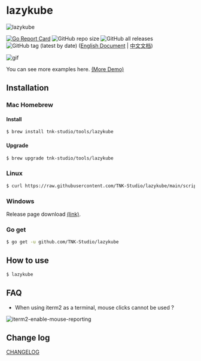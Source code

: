 # lazykube
![lazykube](https://socialify.git.ci/TNK-Studio/lazykube/image?description=1&font=KoHo&forks=1&issues=1&language=1&logo=https%3A%2F%2Ftva1.sinaimg.cn%2Flarge%2F0081Kckwgy1gkzekazh5gj3069069744.jpg&owner=1&pattern=Signal&pulls=1&stargazers=1&theme=Dark)  

[![Go Report Card](https://goreportcard.com/badge/github.com/TNK-Studio/lazykube)](https://goreportcard.com/report/github.com/TNK-Studio/lazykube) ![GitHub repo size](https://img.shields.io/github/repo-size/TNK-Studio/lazykube) ![GitHub all releases](https://img.shields.io/github/downloads/TNK-Studio/lazykube/total) ![GitHub tag (latest by date)](https://img.shields.io/github/v/tag/TNK-Studio/lazykube)  ([English Document](README.md) | [中文文档](./docs/README_CN.md))  

![gif](./docs/lazykube.gif)

You can see more examples here. [(More Demo)]([https://lazykube.tnk-studio.org/](https://tnk-studio.github.io/lazykube.tnk-studio.org/))

## Installation

### Mac Homebrew

#### Install

```bash
$ brew install tnk-studio/tools/lazykube
```
#### Upgrade

```bash
$ brew upgrade tnk-studio/tools/lazykube
```

### Linux

```bash
$ curl https://raw.githubusercontent.com/TNK-Studio/lazykube/main/scripts/install_update_linux.sh | bash
```

### Windows

Release page download [(link)](https://github.com/TNK-Studio/lazykube/releases/latest).

### Go get

```bash
$ go get -u github.com/TNK-Studio/lazykube
```

## How to use

```bash
$ lazykube
```

## FAQ

* When using iterm2 as a terminal, mouse clicks cannot be used ?

![iterm2-enable-mouse-reporting](./docs/iterm2-enable-mouse-reporting.png)

## Change log

[CHANGELOG](CHANGELOG.md)
